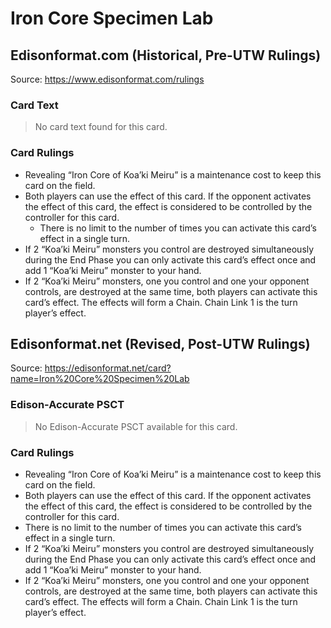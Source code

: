 # Iron Core Specimen Lab

## Edisonformat.com (Historical, Pre-UTW Rulings)

Source: https://www.edisonformat.com/rulings

### Card Text

> No card text found for this card.

### Card Rulings

*   Revealing “Iron Core of Koa’ki Meiru” is a maintenance cost to keep this card on the field.
*   Both players can use the effect of this card. If the opponent activates the effect of this card, the effect is considered to be controlled by the controller for this card.
    *   There is no limit to the number of times you can activate this card’s effect in a single turn.
*   If 2 “Koa’ki Meiru” monsters you control are destroyed simultaneously during the End Phase you can only activate this card’s effect once and add 1 “Koa’ki Meiru” monster to your hand.
*   If 2 “Koa’ki Meiru” monsters, one you control and one your opponent controls, are destroyed at the same time, both players can activate this card’s effect. The effects will form a Chain. Chain Link 1 is the turn player’s effect.

## Edisonformat.net (Revised, Post-UTW Rulings)

Source: https://edisonformat.net/card?name=Iron%20Core%20Specimen%20Lab

### Edison-Accurate PSCT

> No Edison-Accurate PSCT available for this card.

### Card Rulings

*   Revealing “Iron Core of Koa’ki Meiru” is a maintenance cost to keep this card on the field.
*   Both players can use the effect of this card. If the opponent activates the effect of this card, the effect is considered to be controlled by the controller for this card.
*   There is no limit to the number of times you can activate this card’s effect in a single turn.
*   If 2 “Koa’ki Meiru” monsters you control are destroyed simultaneously during the End Phase you can only activate this card’s effect once and add 1 “Koa’ki Meiru” monster to your hand.
*   If 2 “Koa’ki Meiru” monsters, one you control and one your opponent controls, are destroyed at the same time, both players can activate this card’s effect. The effects will form a Chain. Chain Link 1 is the turn player’s effect.
            